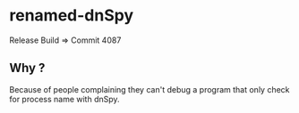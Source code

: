 # renamed-dnSpy

Release Build => Commit 4087

## Why ?

Because of people complaining they can't debug a program that only check for process name with dnSpy.
